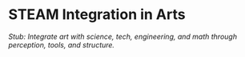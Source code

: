 # STEAM Integration in Arts

*Stub: Integrate art with science, tech, engineering, and math through perception, tools, and structure.*
